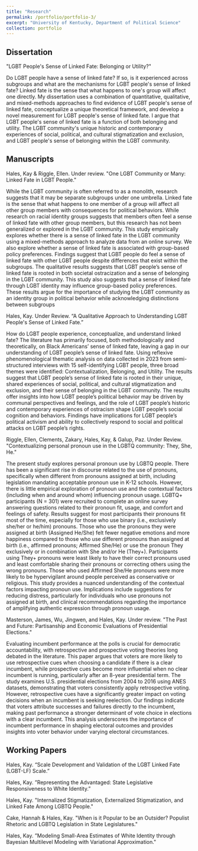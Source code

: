 ```yaml
---
title: "Research"
permalink: /portfolio/portfolio-3/
excerpt: "University of Kentucky, Department of Political Science"
collection: portfolio
---
```


## Dissertation
"LGBT People's Sense of Linked Fate: Belonging or Utility?"

Do LGBT people have a sense of linked fate? If so, is it experienced across subgroups and what are the mechanisms for LGBT people's sense of linked fate? Linked fate is the sense that what happens to one's group will affect one directly. My dissertation uses a combination of quantitative, qualitative, and mixed-methods approaches to find evidence of LGBT people's sense of linked fate, conceptualize a unique theoretical framework, and develop a novel measurement for LGBT people's sense of linked fate. I argue that LGBT people's sense of linked fate is a function of both belonging and utility. The LGBT community's unique historic and contemporary experiences of social, political, and cultural stigmatization and exclusion, and LGBT people's sense of belonging within the LGBT community. 

## Manuscripts
Hales, Kay & Riggle, Ellen. Under review. "One LGBT Community or Many: Linked Fate in LGBT People."  

While the LGBT community is often referred to as a monolith, research suggests that it may be separate subgroups under one umbrella.  Linked fate is the sense that what happens to one member of a group will affect all other group members with consequences for political behaviors.  While research on racial identity groups suggests that members often feel a sense of linked fate with other group members, but this research has not been generalized or explored in the LGBT community. This study empirically explores whether there is a sense of linked fate in the LGBT community using a mixed-methods approach to analyze data from an online survey. We also explore whether a sense of linked fate is associated with group-based policy preferences. Findings suggest that LGBT people do feel a sense of linked fate with other LGBT people despite differences that exist within the subgroups. The qualitative results suggests that LGBT people’s sense of linked fate is rooted in both societal ostracization and a sense of belonging in the LGBT community. This study also suggests that a sense of linked fate through LGBT identity may influence group-based policy preferences. These results argue for the importance of studying the LGBT community as an identity group in political behavior while acknowledging distinctions between subgroups


Hales, Kay. Under Review. “A Qualitative Approach to Understanding LGBT People's Sense of Linked Fate.”  

How do LGBT people experience, conceptualize, and understand linked fate? The literature has primarily focused, both methodologically and theoretically, on Black Americans’ sense of linked fate, leaving a gap in our understanding of LGBT people’s sense of linked fate. Using reflexive phenomenological thematic analysis on data collected in 2023 from semi-structured interviews with 15 self-identifying LGBT people, three broad themes were identified: Contextualization, Belonging, and Utility. The results suggest that LGBT people’s sense of linked fate is rooted in their unique, shared experiences of social, political, and cultural stigmatization and exclusion, and their sense of belonging in the LGBT community. The results offer insights into how LGBT people’s political behavior may be driven by communal perspectives and feelings, and the role of LGBT people’s historic and contemporary experiences of ostracism shape LGBT people’s social cognition and behaviors. Findings have implications for LGBT people’s political activism and ability to collectively respond to social and political attacks on LGBT people’s rights. 

Riggle, Ellen, Clements, Zakary, Hales, Kay, & Galup, Paz. Under Review. "Contextualizing personal pronoun use in the LGBTQ community: They, She, He." 

The present study explores personal pronoun use by LGBTQ people. There has been
a significant rise in discourse related to the use of pronouns, specifically when different from pronouns assigned at birth, including legislation mandating acceptable pronoun use in K-12 schools. However, there is little empirical exploration of pronoun use and the contextual factors (including when and around whom) influencing pronoun usage. LGBTQ+ participants (N = 301) were recruited to complete an online survey answering questions related to their pronoun fit, usage, and comfort and feelings of safety. Results suggest for most participants their pronouns fit most of the time, especially for those who use binary (i.e., exclusively she/her or he/him) pronouns. Those who use the pronouns they were assigned at birth (Assigned He/She) felt fewer negative emotions and more happiness compared to those who use different pronouns than assigned at birth (i.e., affirmed pronouns; Affirmed She/He) or use the pronoun They exclusively or in combination with She and/or He (They+). Participants using They+ pronouns were least likely to have their correct pronouns used and least comfortable sharing their pronouns or correcting others using the wrong pronouns. Those who used Affirmed She/He pronouns were more likely to be hypervigilant around people perceived as conservative or religious. This study provides a nuanced understanding of the contextual factors impacting pronoun use. Implications include suggestions for reducing distress, particularly for individuals who use pronouns not assigned at birth, and clinical recommendations regarding the importance of amplifying authentic expression through pronoun usage.


Masterson, James, Wu, Jingwen, and Hales, Kay. Under review. "The Past and Future: Partisanship and Economic Evaluations of Presidential Elections." 

Evaluating incumbent performance at the polls is crucial for democratic accountability, with retrospective and prospective voting theories long debated in the literature. This paper argues that voters are more likely to use retrospective cues when choosing a candidate if there is a clear incumbent, while prospective cues become more influential when no clear incumbent is running, particularly after an 8-year presidential term. The study examines U.S. presidential elections from 2004 to 2016 using ANES datasets, demonstrating that voters consistently apply retrospective voting. However, retrospective cues have a significantly greater impact on voting decisions when an incumbent is seeking reelection. Our findings indicate that voters attribute successes and failures directly to the incumbent, making past performance a stronger determinant of vote choice in elections with a clear incumbent. This analysis underscores the importance of incumbent performance in shaping electoral outcomes and provides insights into voter behavior under varying electoral circumstances. 



## Working Papers
Hales, Kay. “Scale Development and Validation of the LGBT Linked Fate (LGBT-LF) Scale.”  

Hales, Kay. ”Representing the Advantaged: State Legislative Responsiveness to White Identity.”  

Hales, Kay. "Internalized Stigmatization, Externalized Stigmatization, and Linked Fate Among LGBTQ People."

Cake, Hannah & Hales, Kay. "When is it Popular to be an Outsider? Populist Rhetoric and LGBTQ Legislation in State Legislatures."

Hales, Kay. ”Modeling Small-Area Estimates of White Identity through Bayesian Multilevel Modeling with Variational Approximation."
